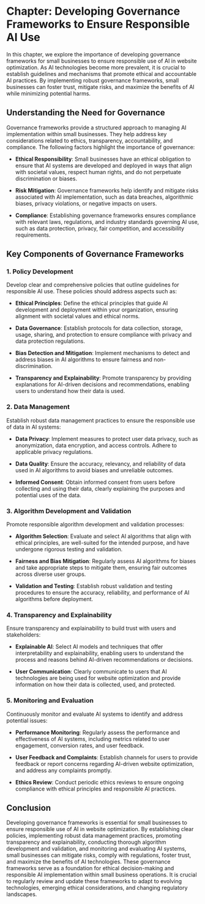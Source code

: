 Chapter: Developing Governance Frameworks to Ensure Responsible AI Use
======================================================================

In this chapter, we explore the importance of developing governance frameworks for small businesses to ensure responsible use of AI in website optimization. As AI technologies become more prevalent, it is crucial to establish guidelines and mechanisms that promote ethical and accountable AI practices. By implementing robust governance frameworks, small businesses can foster trust, mitigate risks, and maximize the benefits of AI while minimizing potential harms.

Understanding the Need for Governance
-------------------------------------

Governance frameworks provide a structured approach to managing AI implementation within small businesses. They help address key considerations related to ethics, transparency, accountability, and compliance. The following factors highlight the importance of governance:

* **Ethical Responsibility**: Small businesses have an ethical obligation to ensure that AI systems are developed and deployed in ways that align with societal values, respect human rights, and do not perpetuate discrimination or biases.

* **Risk Mitigation**: Governance frameworks help identify and mitigate risks associated with AI implementation, such as data breaches, algorithmic biases, privacy violations, or negative impacts on users.

* **Compliance**: Establishing governance frameworks ensures compliance with relevant laws, regulations, and industry standards governing AI use, such as data protection, privacy, fair competition, and accessibility requirements.

Key Components of Governance Frameworks
---------------------------------------

### 1. Policy Development

Develop clear and comprehensive policies that outline guidelines for responsible AI use. These policies should address aspects such as:

* **Ethical Principles**: Define the ethical principles that guide AI development and deployment within your organization, ensuring alignment with societal values and ethical norms.

* **Data Governance**: Establish protocols for data collection, storage, usage, sharing, and protection to ensure compliance with privacy and data protection regulations.

* **Bias Detection and Mitigation**: Implement mechanisms to detect and address biases in AI algorithms to ensure fairness and non-discrimination.

* **Transparency and Explainability**: Promote transparency by providing explanations for AI-driven decisions and recommendations, enabling users to understand how their data is used.

### 2. Data Management

Establish robust data management practices to ensure the responsible use of data in AI systems:

* **Data Privacy**: Implement measures to protect user data privacy, such as anonymization, data encryption, and access controls. Adhere to applicable privacy regulations.

* **Data Quality**: Ensure the accuracy, relevancy, and reliability of data used in AI algorithms to avoid biases and unreliable outcomes.

* **Informed Consent**: Obtain informed consent from users before collecting and using their data, clearly explaining the purposes and potential uses of the data.

### 3. Algorithm Development and Validation

Promote responsible algorithm development and validation processes:

* **Algorithm Selection**: Evaluate and select AI algorithms that align with ethical principles, are well-suited for the intended purpose, and have undergone rigorous testing and validation.

* **Fairness and Bias Mitigation**: Regularly assess AI algorithms for biases and take appropriate steps to mitigate them, ensuring fair outcomes across diverse user groups.

* **Validation and Testing**: Establish robust validation and testing procedures to ensure the accuracy, reliability, and performance of AI algorithms before deployment.

### 4. Transparency and Explainability

Ensure transparency and explainability to build trust with users and stakeholders:

* **Explainable AI**: Select AI models and techniques that offer interpretability and explainability, enabling users to understand the process and reasons behind AI-driven recommendations or decisions.

* **User Communication**: Clearly communicate to users that AI technologies are being used for website optimization and provide information on how their data is collected, used, and protected.

### 5. Monitoring and Evaluation

Continuously monitor and evaluate AI systems to identify and address potential issues:

* **Performance Monitoring**: Regularly assess the performance and effectiveness of AI systems, including metrics related to user engagement, conversion rates, and user feedback.

* **User Feedback and Complaints**: Establish channels for users to provide feedback or report concerns regarding AI-driven website optimization, and address any complaints promptly.

* **Ethics Review**: Conduct periodic ethics reviews to ensure ongoing compliance with ethical principles and responsible AI practices.

Conclusion
----------

Developing governance frameworks is essential for small businesses to ensure responsible use of AI in website optimization. By establishing clear policies, implementing robust data management practices, promoting transparency and explainability, conducting thorough algorithm development and validation, and monitoring and evaluating AI systems, small businesses can mitigate risks, comply with regulations, foster trust, and maximize the benefits of AI technologies. These governance frameworks serve as a foundation for ethical decision-making and responsible AI implementation within small business operations. It is crucial to regularly review and update these frameworks to adapt to evolving technologies, emerging ethical considerations, and changing regulatory landscapes.
